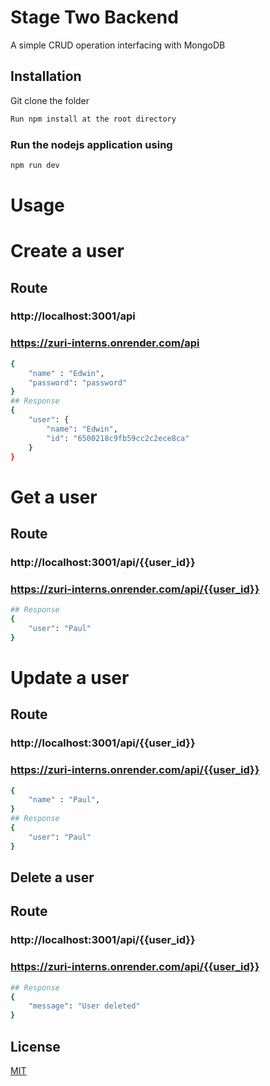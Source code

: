 # Stage Two Backend

A simple CRUD operation interfacing with MongoDB

## Installation

Git clone the folder

```bash
Run npm install at the root directory
```

### Run the nodejs application using

```bash
npm run dev
```

# Usage

# Create a user

## Route

### http://localhost:3001/api

### https://zuri-interns.onrender.com/api

```bash
{
    "name" : "Edwin",
    "password": "password"
}
## Response
{
    "user": {
        "name": "Edwin",
        "id": "6500218c9fb59cc2c2ece8ca"
    }
}
```

# Get a user

## Route

### http://localhost:3001/api/{{user_id}}

### https://zuri-interns.onrender.com/api/{{user_id}}

```bash
## Response
{
    "user": "Paul"
}
```

# Update a user

## Route

### http://localhost:3001/api/{{user_id}}

### https://zuri-interns.onrender.com/api/{{user_id}}

```bash
{
    "name" : "Paul",
}
## Response
{
    "user": "Paul"
}
```

## Delete a user

## Route

### http://localhost:3001/api/{{user_id}}

### https://zuri-interns.onrender.com/api/{{user_id}}

```bash
## Response
{
    "message": "User deleted"
}
```

## License

[MIT](https://choosealicense.com/licenses/mit/)
